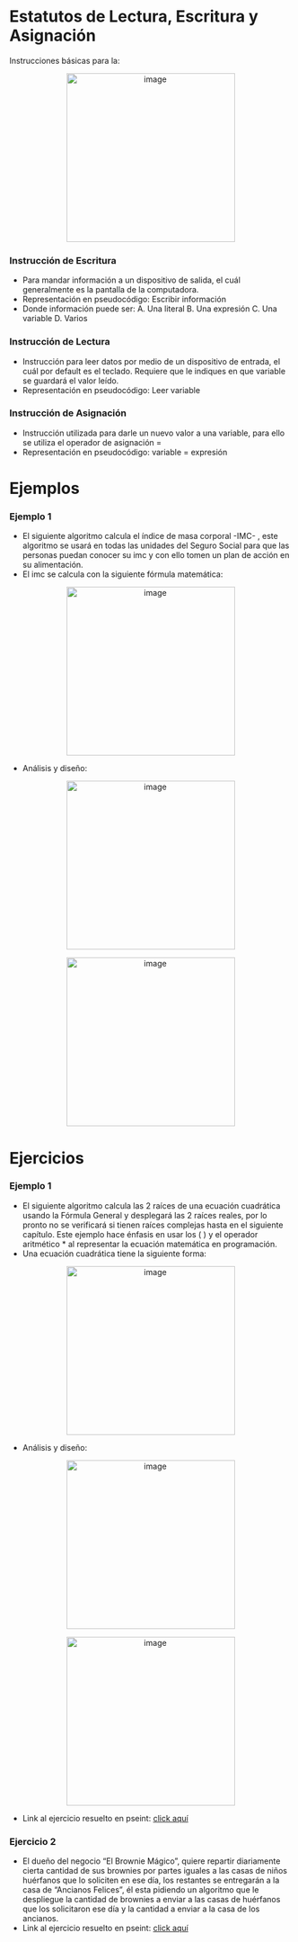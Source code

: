# Estatutos de Lectura, Escritura y Asignación
Instrucciones básicas para la:
<p align="center">
<img width="300" alt="image" src="https://user-images.githubusercontent.com/89166148/176097599-d83f60eb-0e23-4a00-8543-a02481a404b7.png">
</p>

### Instrucción de Escritura
- Para mandar información a un dispositivo de salida, el cuál generalmente es la pantalla de la computadora.
- Representación en pseudocódigo:
  Escribir información
- Donde información puede ser:
A. Una literal
B. Una expresión
C. Una variable
D. Varios

### Instrucción de Lectura
- Instrucción para leer datos por medio de un dispositivo de entrada, el cuál por default es el teclado. Requiere que le indiques en que variable se guardará el valor leído.
- Representación en pseudocódigo:
  Leer variable
  
### Instrucción de Asignación
- Instrucción utilizada para darle un nuevo valor a una variable, para ello se utiliza el operador de asignación =
- Representación en pseudocódigo:
  variable = expresión

# Ejemplos
### Ejemplo 1
- El siguiente algoritmo calcula el índice de masa corporal -IMC- , este algoritmo se usará en todas las unidades del Seguro Social para que las personas puedan conocer su imc y con ello tomen un plan de acción en su alimentación.
- El imc se calcula con la siguiente fórmula matemática:
<p align="center">
<img width="300" alt="image" src="https://user-images.githubusercontent.com/89166148/176099416-fd95ed67-7b8f-40c3-a2db-fb935934cd35.png">
</p>

- Análisis y diseño:
<p align="center">
<img width="300" alt="image" src="https://user-images.githubusercontent.com/89166148/176251666-36355f46-1ee0-4609-9b1d-b342681a9587.png">
</p>

<p align="center">
<img width="300" alt="image" src="https://user-images.githubusercontent.com/89166148/176251982-6005d801-66a9-462a-86ac-82b165087673.png">
</p>

# Ejercicios
### Ejemplo 1
- El siguiente algoritmo calcula las 2 raíces de una ecuación cuadrática usando la Fórmula General y desplegará las 2 raíces reales, por lo pronto no se verificará si tienen raíces complejas hasta en el siguiente capítulo. Este ejemplo hace énfasis en usar los ( ) y el operador aritmético * al representar la ecuación matemática en programación.
- Una ecuación cuadrática tiene la siguiente forma:
<p align="center">
<img width="300" alt="image" src="https://user-images.githubusercontent.com/89166148/176253428-eaa33875-cb8d-47af-9018-cf21b67cb80f.png">
</p>

- Análisis y diseño:
<p align="center">
<img width="300" alt="image" src="https://user-images.githubusercontent.com/89166148/176252585-846662a4-b060-4bd7-bf0b-62515cacd317.png">
</p>

<p align="center">
<img width="300" alt="image" src="https://user-images.githubusercontent.com/89166148/176252818-9798b960-7caf-4313-af11-ee73febe1e4c.png">
</p>

- Link al ejercicio resuelto en pseint: [click aquí](https://github.com/DiosBenoni/Taller_pensamiento_algoritmico/blob/main/Clases/Clase%202/Informaci%C3%B3n/raices.psc)

### Ejercicio 2
- El dueño del negocio “El Brownie Mágico”, quiere repartir diariamente cierta cantidad de sus brownies por partes iguales a las casas de niños huérfanos que lo soliciten en ese día, los restantes se entregarán a la casa de “Ancianos Felices”, él esta pidiendo un algoritmo que le despliegue la cantidad de brownies a enviar a las casas de huérfanos que los solicitaron ese día y la cantidad a enviar a la casa de los ancianos.
- Link al ejercicio resuelto en pseint: [click aquí](https://github.com/DiosBenoni/Taller_pensamiento_algoritmico/blob/main/Clases/Clase%202/Informaci%C3%B3n/brownie.psc)
